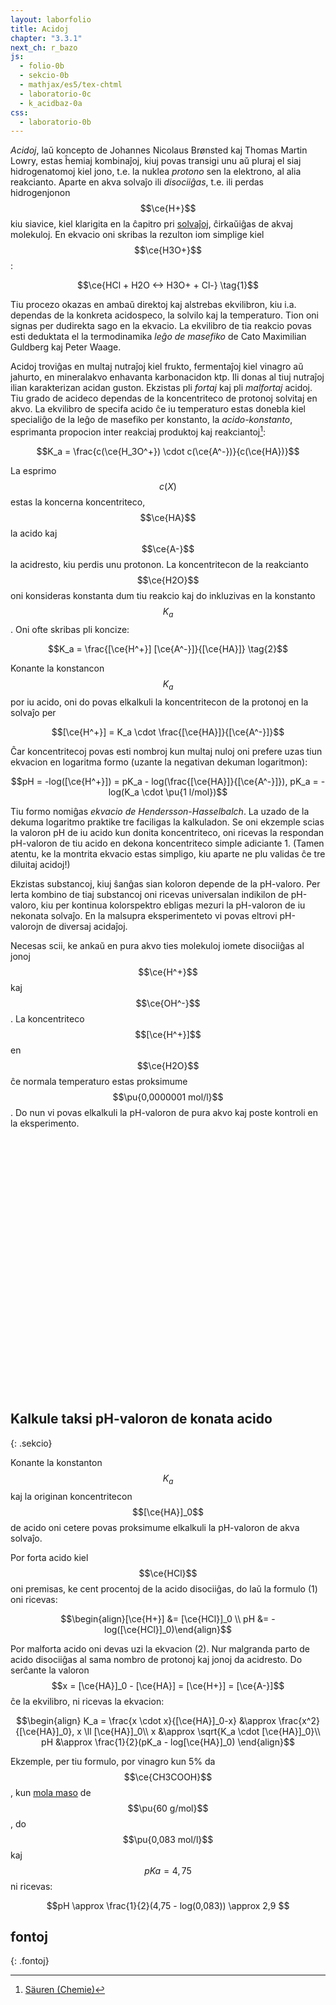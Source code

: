```yaml
---
layout: laborfolio
title: Acidoj
chapter: "3.3.1"
next_ch: r_bazo
js:
  - folio-0b
  - sekcio-0b 
  - mathjax/es5/tex-chtml
  - laboratorio-0c
  - k_acidbaz-0a
css:
  - laboratorio-0b
---
```

<!--

https://de.wikipedia.org/wiki/S%C3%A4urekonstante
https://de.wikipedia.org/wiki/Universalindikator
https://en.wikipedia.org/wiki/Universal_indicator
https://www.aqion.de/site/ph-tabelle-saeuren
https://www.hoffmeister.it/index.php/chemiebuch-anorganik/232-freies-lehrbuch-anorganische-chemie-24-saeure-base-gleichgewichte

http://www.ewt-wasser.de/de/wissen/konzentrationsangaben-einheitenumrechnung.html
https://dieklugeeule.com/wie-berechnet-man-den-ph-wert-von-hcl/

-->


<!--

- gusto
- protonoj hidrogenitaj en akva solvaĵo -> reakcio kun akvo...(?)
- mezureblo per kolorŝanĝo
- koncentriteco / logaritma skalo: pH7: H+ 0,000001 mol/l 
- akvo: H2O(l) + H2O(l) -> H+(aq) + OH-(aq)
          H+(aq) = akvigita/hidratigita jono (vd. solvaĵoj), oni skribas ofte kiel oksonium/hidronium H3O+
   
-->

*Acidoj*, laŭ koncepto de Johannes Nicolaus Brønsted kaj Thomas Martin Lowry, estas ĥemiaj kombinaĵoj, kiuj povas transigi unu aŭ pluraj el siaj hidrogenatomoj kiel jono, t.e. la nuklea *protono* sen la elektrono, al alia reakcianto. Aparte en akva solvaĵo ili *disociiĝas*, t.e. ili perdas hidrogenjonon $$\ce{H+}$$ kiu siavice, kiel klarigita en la ĉapitro pri [solvaĵoj](solvajho), ĉirkaŭiĝas de akvaj molekuloj. En ekvacio oni skribas la rezulton iom simplige kiel $$\ce{H3O+}$$:

$$\ce{HCl + H2O <-> H3O+ + Cl-} \tag{1}$$

Tiu procezo okazas en ambaŭ direktoj kaj alstrebas ekvilibron, kiu i.a. dependas de la konkreta acidospeco, la solvilo kaj la temperaturo. Tion oni signas per dudirekta sago en la ekvacio. La ekvilibro de tia reakcio povas esti deduktata el la termodinamika *leĝo de masefiko* de Cato Maximilian Guldberg kaj Peter Waage.

Acidoj troviĝas en multaj nutraĵoj kiel frukto, fermentaĵoj kiel vinagro aŭ jahurto, en mineralakvo enhavanta karbonacidon ktp. Ili donas al tiuj nutraĵoj ilian karakterizan acidan guston. Ekzistas pli *fortaj* kaj pli *malfortaj* acidoj. Tiu grado de acideco dependas de la koncentriteco de protonoj solvitaj en akvo. La ekvilibro de specifa acido ĉe iu temperaturo estas donebla kiel specialiĝo de la leĝo de masefiko per konstanto, la *acido-konstanto*, esprimanta propocion inter reakciaj produktoj kaj reakciantoj[^cd]:

$$K_a = \frac{c(\ce{H_3O^+}) \cdot c(\ce{A^-})}{c(\ce{HA})}$$

La esprimo $$c(X)$$ estas la koncerna koncentriteco, $$\ce{HA}$$ la acido kaj $$\ce{A-}$$ la acidresto, kiu perdis unu protonon. La koncentritecon de la reakcianto $$\ce{H2O}$$ oni konsideras konstanta dum tiu reakcio kaj do inkluzivas en la konstanto $$K_a$$. Oni ofte skribas pli koncize:

$$K_a = \frac{[\ce{H^+}] [\ce{A^-}]}{[\ce{HA}]} \tag{2}$$

Konante la konstancon $$K_a$$ por iu acido, oni do povas elkalkuli la koncentritecon de la protonoj en la solvaĵo per

$$[\ce{H^+}] = K_a \cdot \frac{[\ce{HA}]}{[\ce{A^-}]}$$

Ĉar koncentritecoj povas esti nombroj kun multaj nuloj oni prefere uzas tiun ekvacion en logaritma formo (uzante la negativan dekuman logaritmon):

$$pH = -log([\ce{H^+}]) = pK_a - log(\frac{[\ce{HA}]}{[\ce{A^-}]}), pK_a = -log(K_a \cdot \pu{1 l/mol})$$

Tiu formo nomiĝas *ekvacio de Hendersson-Hasselbalch*. La uzado de la dekuma logaritmo praktike tre faciligas la kalkuladon. Se oni ekzemple scias la valoron pH de iu acido kun donita koncentriteco, oni ricevas la respondan pH-valoron de tiu acido en dekona koncentriteco simple adiciante 1. (Tamen atentu, ke la montrita ekvacio estas simpligo, kiu aparte ne plu validas ĉe tre diluitaj acidoj!)

Ekzistas substancoj, kiuj ŝanĝas sian koloron depende de la pH-valoro. Per lerta kombino de tiaj substancoj oni ricevas universalan indikilon de pH-valoro, kiu per kontinua kolorspektro ebligas mezuri la pH-valoron de iu nekonata solvaĵo. En la malsupra eksperimenteto vi povas eltrovi pH-valorojn de diversaj acidaĵoj.

Necesas scii, ke ankaŭ en pura akvo ties molekuloj iomete disociiĝas al jonoj $$\ce{H^+}$$ kaj $$\ce{OH^-}$$. La koncentriteco $$[\ce{H^+}]$$ en $$\ce{H2O}$$ ĉe normala temperaturo estas proksimume $$\pu{0,0000001 mol/l}$$. Do nun vi povas elkalkuli la pH-valoron de pura akvo kaj poste kontroli en la eksperimento.

<script>
  let lab; // la laboratorio kaj iloj
  let provtubo; // provtubo kun la acido
  let bastono; // la vitra bastono por fari la pH-provon
  let indikilo; // la pH-indikilo
  let substanco = "H₂O"; // la elektita substanco
  const ALTO = 240;
  const LARĜO = 300;

  substancoj = {
    citronsuko: [2,"hsl(59, 82%, 61%)",.8],
    kolao: [4,"hsl(15, 85%, 12%)",.8],
    vinagro: [3,"hsl(100, 90%, 80%",.3],
    stomaksuko: [1.4,"hsl(100, 90%, 80%",.7],
    mineralakvo: [5,"hsl(270, 20%, 80%",.2],
    lakto: [6,"hsl(60 90% 99%)",.95],
    salivo: [6,"hsl(270, 10%, 100%)",.5],
    "H₂O": [7,"hsl(270, 20%, 90%)",.2],
    citronlimonado: [3,"hsl(60, 80%, 70%)",.3],
    acidlakto: [5,"hsl(60 90% 95%)",.95],
    "HCl 0,1 mol/l": [1.08,"hsl(270, 20%, 90%)",.2],
    "HCl 0,01 mol/l": [2.04,"hsl(270, 20%, 90%)",.2],
    "HCl 0,001 mol/l": [3.01,"hsl(270, 20%, 90%)",.2],
    "HCl 0,0001 mol/l": [4,"hsl(270, 20%, 90%)",.2],
    "HCl 0,00001 mol/l": [5,"hsl(270, 20%, 90%)",.2],
  }

  function substanc_elekto(subst) {
    // plenigu la glason
    substanco = subst;
    const ecoj = substancoj[subst];
    const enhavo = ĝi("#_glaso_provtubo_enhavo .likvo") || ĝi("#_glaso_provtubo_enhavo .__subst");
    Lab.a(enhavo,{class: "__subst", fill: ecoj[1], "fill-opacity": ecoj[2]});    
    // ĉe mineralakvo / limonado aldonu vezikojn
    forigu("#vezikoj");
    if (subst == "citronlimonado" || subst == "mineralakvo" || subst == "kolao") {
      vezikoj();
    }
    
    indikilo.makulo(7,true); // true: forigu la makulon
    lab.movu(bastono,"B1");

  }

  function pHprovo() {
    lab.movu(bastono,"B2");
    const ecoj = substancoj[substanco];
    indikilo.makulo(ecoj[0]);
    console.log(`${substanco}, pH: ${ecoj[0]}`);
  }

  function vezikoj() {
    const lalto = 1/6 * 150;
    // ni uzas "falaĵo"-n por leviĝantaj vezikoj, tial supro estu 0 kaj faldistanco negativa!
    const v1 = { id: "veziko", klasoj: "", n: 12, daŭro: 1, supro: 0, alto: 15, faldistanco: -lalto, videblo: 1.0 };
    const v2 = { id: "veziko", klasoj: "", n: 10, daŭro: 5, aperdaŭro: 3, supro: 0, alto: 20, faldistanco: -lalto, videblo: 1.0 };

    const limigo = provtubo.enhavlimigo("path.__subst");
    veziketoj = Lab.falaĵo("vezikoj","vezikoj",
        v1, v2, limigo, 25, lalto);
    provtubo.enhavo(veziketoj,true);  // aldonu vezikojn al jama likvo

    for (const a of ĉiuj("#vezikoj animate")) {
      a.beginElement();
    }
    for (const am of ĉiuj("#vezikoj animateMotion")) {
      Lab.a(am,{
        repeatCount: "indefinite",
        fill: "remove"
      });
      am.beginElement();
    }
  }

  lanĉe(()=>{
    lab = new Laboratorio(ĝi("#eksperimento"),"fono",LARĜO,ALTO+10);
    lab.difinoj().append(
      Lab.e("circle",{
        id: "veziko",
        class: "veziko",
        r: 0.8
      })
    );

    // pH-indikilon maldekstre
    indikilo = Lab.indikilo();
    lab.metu(indikilo,{id: "maldekstre", x:(LARĜO)/2-80, y:ALTO-50});

    // vitra bastono unue por ke ĝi aperu "en" la provtubo
    bastono = Lab.bastono("bastono");
    lab.metu(bastono,{id: "B1", x:(LARĜO)/2+8+40, y:ALTO});
    lab.nova_loko({id: "B2", x:(LARĜO)/2, y:ALTO});

    // metu provtubon en la mezon
    provtubo = Lab.provtubo("provtubo",1/6); // enhavo (1/6*150)
    lab.metu(provtubo,{id: "tablo", x:(LARĜO)/2+40, y:ALTO-5});

    // ni faru pH-provon se uzanto klakas ie
    // sur bastonon, provtubon aŭ pH-indikilon
    lab.klak_reago(bastono,pHprovo);
    lab.klak_reago(provtubo,pHprovo);
    lab.klak_reago(indikilo,pHprovo);

    // elekteblaj substancoj
    const btn_w = 70; btn_h = 16; 
    let dk_y = 10, md_y = 10;

    for (s of Object.keys(substancoj)) { 
      let btn;     
      if (s.startsWith("H")) {
        btn = lab.butono(s,-10,md_y,btn_w+20,btn_h);
        md_y += btn_h + 4;
      } else {
        btn = lab.butono(s,LARĜO-btn_w+10,dk_y,btn_w,btn_h);
      dk_y += btn_h + 4;
      }       
        
      lab.klak_reago({g: btn},(btn) => {
        const subst = btn.g.textContent;
        // forigu klason .premita de antaŭa butono...
        for (const b of ĉiuj("#eksperimento .butono")) {
          b.classList.remove("premita");
        }
        // montru nun elektitan substancon kaj butonon
        btn.g.classList.add("premita");
        substanc_elekto(subst);
      });
    }

  });

</script>

<svg id="eksperimento"
    version="1.1" 
    xmlns="http://www.w3.org/2000/svg" 
    xmlns:xlink="http://www.w3.org/1999/xlink" width="100%" viewBox="-10 -10 320 260">
 <style type="text/css">
    <![CDATA[
      .likvo {
        display: none;
      }
      .veziko {
        fill: url(#vitro);
        stroke: black;
        stroke-width: 0.2;
      }
      .butono.premita rect {
        fill: #004b4b;
      }
    ]]>
  </style>
</svg>

## Kalkule taksi pH-valoron de konata acido
{: .sekcio}

Konante la konstanton $$K_a$$ kaj la originan koncentritecon $$[\ce{HA}]_0$$ de acido oni cetere povas proksimume elkalkuli la pH-valoron de akva solvaĵo. 

Por forta acido kiel $$\ce{HCl}$$ oni premisas, ke cent procentoj de la acido disociiĝas, do laŭ la formulo (1) oni ricevas:

$$\begin{align}[\ce{H+}] &= [\ce{HCl}]_0 \\ pH &= -log([\ce{HCl}]_0)\end{align}$$

Por malforta acido oni devas uzi la ekvacion (2). Nur malgranda parto de acido disociiĝas 
al sama nombro de protonoj kaj jonoj da acidresto. Do serĉante la valoron $$x = [\ce{HA}]_0 - [\ce{HA}] = [\ce{H+}] = [\ce{A-}]$$ ĉe la ekvilibro, ni ricevas la ekvacion:

$$\begin{align}
K_a = \frac{x \cdot x}{[\ce{HA}]_0-x} &\approx \frac{x^2}{[\ce{HA}]_0}, x \ll [\ce{HA}]_0\\
x &\approx \sqrt{K_a \cdot [\ce{HA}]_0}\\
pH &\approx \frac{1}{2}(pK_a - log[\ce{HA}]_0)
\end{align}$$

Ekzemple, per tiu formulo, por vinagro kun 5% da $$\ce{CH3COOH}$$, kun [mola maso](r_unuoj_grandoj) 
de $$\pu{60 g/mol}$$, do $$\pu{0,083 mol/l}$$ kaj $$pKa = 4,75$$ ni ricevas:

$$pH \approx \frac{1}{2}(4,75 - log(0,083)) \approx 2,9 $$


## fontoj
{: .fontoj}

[^cd]: [Säuren (Chemie)](https://www.chemie.de/lexikon/S%C3%A4uren.html)